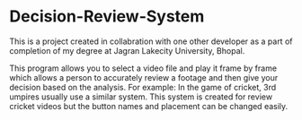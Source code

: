 # Decision-Review-System

This is a project created in collabration with one other developer as a part of completion of my degree at Jagran Lakecity University, Bhopal.

This program allows you to select a video file and play it frame by frame which allows a person to accurately review a footage and then give your decision based on the analysis. For example: In the game of cricket, 3rd umpires usually use a similar system. This system is created for review cricket videos but the button names and placement can be changed easily. 
